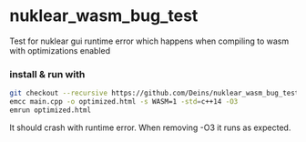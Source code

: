 # nuklear_wasm_bug_test
Test for nuklear gui runtime error which happens when compiling to wasm with optimizations enabled

### install & run with
```sh
git checkout --recursive https://github.com/Deins/nuklear_wasm_bug_test.git
emcc main.cpp -o optimized.html -s WASM=1 -std=c++14 -O3
emrun optimized.html
```
It should crash with runtime error. When removing -O3 it runs as expected.
